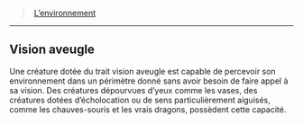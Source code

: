 ﻿---
!GenericItem
Name: Vision aveugle
Id: environment_hd.md#vision-aveugle
ParentLink: environment_hd.md#l’environnement
ParentName: L’environnement
NameLevel: 2
Attributes: {}
AttributesDictionary: >+
  {}

---
> [L’environnement](hd_environment.md)

---

## Vision aveugle

Une créature dotée du trait vision aveugle est capable de percevoir son environnement dans un périmètre donné sans avoir besoin de faire appel à sa vision. Des créatures dépourvues d’yeux comme les vases, des créatures dotées d’écholocation ou de sens particulièrement aiguisés, comme les chauves-souris et les vrais dragons, possèdent cette capacité.

